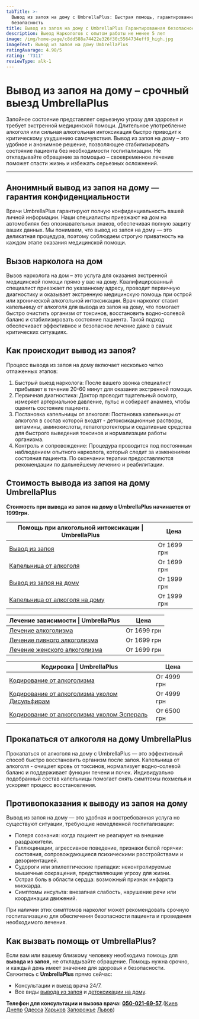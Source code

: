 ```yaml
---
tabTitle: >-
  Вывод из запоя на дому с UmbrellaPlus: Быстрая помощь, гарантированная
  безопасность
title: Вывод из запоя на дому с UmbrellaPlus Гарантированная безопасность
description: Выезд Наркологов с опытом работы не менее 5 лет
image: /img/home-page/c8dd588a74422e326f30c5564734eff9_high.jpg
imageText: Вывод из запоя на дому UmbrellaPlus
ratingAvarage: 4.98/5
rating: '7311'
reviewType: alk-1
---
```


# Вывод из запоя на дому – срочный выезд UmbrellaPlus

Запойное состояние представляет серьезную угрозу для здоровья и требует экстренной медицинской помощи. Длительное употребление алкоголя или сильная алкогольная интоксикация быстро приводит к критическому ухудшению самочувствия. Вывод из запоя на дому – это удобное и анонимное решение, позволяющее стабилизировать состояние пациента без необходимости госпитализации. Не откладывайте обращение за помощью – своевременное лечение поможет спасти жизнь и избежать серьезных осложнений.

***

## Анонимный вывод из запоя на дому — гарантия конфиденциальности

Врачи UmbrellaPlus гарантируют полную конфиденциальность вашей личной информации. Наши специалисты приезжают на дом на автомобилях без опознавательных знаков, обеспечивая полную защиту ваших данных. Мы понимаем, что вывод из запоя на дому — это деликатная процедура, поэтому соблюдаем строгую приватность на каждом этапе оказания медицинской помощи.

## Вызов нарколога на дом

Вызов нарколога на дом – это услуга для оказания экстренной медицинской помощи прямо у вас на дому. Квалифицированный специалист приезжает по указанному адресу, проводит первичную диагностику и оказывает экстренную медицинскую помощь при острой или хронической алкогольной интоксикации. Врач нарколог ставит капельницу от алкоголя для вывода из запоя на дому, что помогает быстро очистить организм от токсинов, восстановить водно-солевой баланс и стабилизировать состояние пациента. Такой подход обеспечивает эффективное и безопасное лечение даже в самых критических ситуациях.

## Как происходит вывод из запоя?

Процесс вывода из запоя на дому включает несколько четко отлаженных этапов:

1. Быстрый выезд нарколога:
    После вашего звонка специалист прибывает в течение 20-60 минут для оказания экстренной помощи. 
2. Первичная диагностика:
    Доктор проводит тщательный осмотр, измеряет артериальное давление, пульс и собирает анамнез, чтобы оценить состояние пациента. 
3. Постановка капельницы от алкоголя:
    Постановка капельницы от алкоголя в состав которой входят - детоксикационные растворы, витамины, аминокислоты, гепатопротекторы и седативные средства для быстрого выведения токсинов и нормализации работы организма. 
4. Контроль и сопровождение:
    Процедура проводится под постоянным наблюдением опытного нарколога, который следит за изменениями состояния пациента. По окончании терапии предоставляются рекомендации по дальнейшему лечению и реабилитации. 

## Стоимость вывода из запоя на дому UmbrellaPlus

**Стоимость при вывода из запоя на дому в UmbrellaPlus начинается от 1999грн.**

| Помощь при алкогольной интоксикации \| UmbrellaPlus                                                                 | Цена        |
| ------------------------------------------------------------------------------------------------------------------- | ----------- |
| [Вывод из запоя](https://umbrella-plus.com.ua/services/vivod-iz-zapoia-umbrellaplus/)                               | От 1699 грн |
| [Капельница от алкоголя](https://umbrella-plus.com.ua/services/kapelnica-ot-alkogolia-umbrellaplus/)                | От 1699 грн |
| [Вывод из запоя на дому](https://umbrella-plus.com.ua/services/vivod-iz-zapoia-na-domy-umbrellaplus/)               | От 1999 грн |
| [Капельница от алкоголя на дому](https://umbrella-plus.com.ua/services/kapelnica_ot_alkogola_na_domy_umbrellaplus/) | От 1999 грн |

| Лечение зависимости \| UmbrellaPlus                                                                               | Цена        |
| ----------------------------------------------------------------------------------------------------------------- | ----------- |
| [Лечение алкоголизма](https://umbrella-plus.com.ua/services/lechenie-alkogolizma/)                                | От 1699 грн |
| [Лечение пивного алкоголизма](https://umbrella-plus.com.ua/services/lechenie-pivnogo-alkogolizma-umbrellaplus/)   | От 1699 грн |
| [Лечение женского алкоголизма](https://umbrella-plus.com.ua/services/lechenie-jenskogo-alkogolizma-umbrellaplus/) | От 1699 грн |

| Кодировка \| UmbrellaPlus                                                                                                              | Цена        |
| -------------------------------------------------------------------------------------------------------------------------------------- | ----------- |
| [Кодирование от алкоголизма](https://umbrella-plus.com.ua/services/kodirovka-ot-alkogolia-umbrellaplus/)                               | От 4999 грн |
| [Кодирование от алкоголизма уколом Дисульфирам](https://umbrella-plus.com.ua/services/kodirovka-ot-alkogolia-disulfiram-umbrellaplus/) | От 4999 грн |
| [Кодирование от алкоголизма уколом Эспераль](https://umbrella-plus.com.ua/services/kodirovka-ot-alkogolizma-espiarl-umbrellaplus/)     | От 6500 грн |

## Прокапаться от алкоголя на дому UmbrellaPlus

Прокапаться от алкоголя на дому с UmbrellaPlus — это эффективный способ быстро восстановить организм после запоя. Капельница от алкоголя - очищает кровь от токсинов, нормализует водно-солевой баланс и поддерживает функции печени и почек. Индивидуально подобранный состав капельницы помогает снять симптомы похмелья и ускоряет процесс восстановления.

## Противопоказания к выводу из запоя на дому

Вывод из запоя на дому — это удобная и востребованная услуга но существуют ситуации, требующие немедленной госпитализации:

* Потеря сознания: когда пациент не реагирует на внешние раздражители.
* Галлюцинации, агрессивное поведение, признаки белой горячки: состояния, сопровождающиеся психическими расстройствами и дезориентацией.
* Судороги или эпилептические припадки: неконтролируемые мышечные сокращения, представляющие угрозу для жизни.
* Острая боль в области сердца: возможный признак инфаркта миокарда.
* Симптомы инсульта: внезапная слабость, нарушение речи или координации движений.

При наличии этих симптомов нарколог может рекомендовать срочную госпитализацию для обеспечения безопасности пациента и проведения необходимого лечения.

## Как вызвать помощь от UmbrellaPlus?

Если вам или вашему близкому человеку необходима помощь для **вывода из запоя,** не откладывайте обращение. Помощь нужна срочно, и каждый день имеет значение для здоровья и безопасности. Свяжитесь с **UmbrellaPlus** прямо сейчас:

* Консультации и выезд врача 24/7.
* Все виды [вывода из запоя](https://umbrella-plus.com.ua/services/vivod-iz-zapoia-umbrellaplus/) и [детоксикации на дому](https://umbrella-plus.com.ua/services/kapelnica_ot_alkogola_na_domy_umbrellaplus/).

**Телефон для консультации и вызова врача:** **[050-021-69-57](tel:0500216957)**.([Киев](https://umbrella-plus.com.ua/kiev/) [Днепр](https://umbrella-plus.com.ua/dnepr/) [Одесса](https://umbrella-plus.com.ua/lechenie-alc/) [Харьков](https://umbrella-plus.com.ua/kharkiv/) [Запорожье](https://umbrella-plus.com.ua/zaporozie/) [Львов](https://umbrella-plus.com.ua/lviv/))
